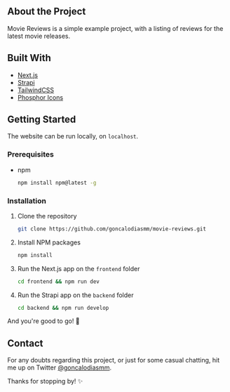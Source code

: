 ## About the Project

Movie Reviews is a simple example project, with a listing of reviews for the latest movie releases.

## Built With

- [Next.js](https://nextjs.org/)
- [Strapi](https://strapi.io/)
- [TailwindCSS](https://tailwindcss.com/)
- [Phosphor Icons](https://phosphoricons.com/)

## Getting Started

The website can be run locally, on `localhost`.

### Prerequisites

- npm
  ```sh
  npm install npm@latest -g
  ```

### Installation

1. Clone the repository
   ```sh
   git clone https://github.com/goncalodiasmm/movie-reviews.git
   ```
2. Install NPM packages
   ```sh
   npm install
   ```
3. Run the Next.js app on the `frontend` folder
   ```sh
   cd frontend && npm run dev
   ```
4. Run the Strapi app on the `backend` folder
   ```sh
   cd backend && npm run develop
   ```

And you're good to go! 🚀

## Contact

For any doubts regarding this project, or just for some casual chatting, hit me up on Twitter [@goncalodiasmm](https://twitter.com/goncalodiasmm).

Thanks for stopping by! ✨
